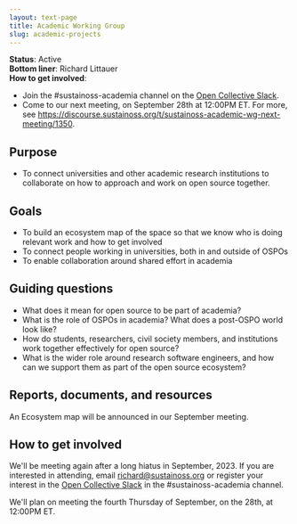 ```yaml
---
layout: text-page
title: Academic Working Group
slug: academic-projects
---
```


**Status**: Active<br>
**Bottom liner**: Richard Littauer<br>
**How to get involved**:

* Join the #sustainoss-academia channel on the [Open Collective Slack](https://slack.opencollective.com/).
* Come to our next meeting, on September 28th at 12:00PM ET. For more, see https://discourse.sustainoss.org/t/sustainoss-academic-wg-next-meeting/1350. 

## Purpose

* To connect universities and other academic research institutions to collaborate on how to approach and work on open source together.

## Goals

* To build an ecosystem map of the space so that we know who is doing relevant work and how to get involved
* To connect people working in universities, both in and outside of OSPOs
* To enable collaboration around shared effort in academia

## Guiding questions

* What does it mean for open source to be part of academia?
* What is the role of OSPOs in academia? What does a post-OSPO world look like?
* How do students, researchers, civil society members, and institutions work together effectively for open source?
* What is the wider role around research software engineers, and how can we support them as part of the open source ecosystem?

## Reports, documents, and resources

An Ecosystem map will be announced in our September meeting.

## How to get involved

We'll be meeting again after a long hiatus in September, 2023. If you are interested in attending, email richard@sustainoss.org or register your interest in the [Open Collective Slack](https://slack.opencollective.com/) in the #sustainoss-academia channel.

We'll plan on meeting the fourth Thursday of September, on the 28th, at 12:00PM ET. 
